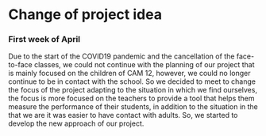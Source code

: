 # Change of project idea 
### First week of April


Due to the start of the COVID19 pandemic and the cancellation of the face-to-face classes, we could not continue with the planning of our project that is mainly focused on the children of CAM 12, however, we could no longer continue to be in contact with the school. So we decided to meet to change the focus of the project adapting to the situation in which we find ourselves, the focus is more focused on the teachers to provide a tool that helps them measure the performance of their students, in addition to the situation in the that we are it was easier to have contact with adults. So, we started to develop the new approach of our project.